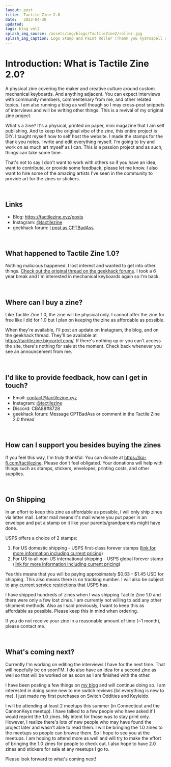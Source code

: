 ```yaml
---
layout: post
title:  Tactile Zine 2.0
date:   2023-04-30
updated: 
tags: blog vol2
splash_img_source: /assets/img/blogs/TactileZine2/roller.jpg
splash_img_caption: Logo Stamp and Paint Roller (Thank you hydrospell aka @siahlah for the logo design)
---
```


# Introduction: What is Tactile Zine 2.0?

A physical zine covering the maker and creative culture around custom mechanical keyboards. And anything adjacent. You can expect interviews with community members, commentenary from me, and other related topics. I am also running a blog as well though so I may cross-post snippets of interviews and will be writing other things. This is a revival of my original zine project.

What's a zine? It's a physical, printed on paper, mini magazine that I am self publishing. And to keep the original vibe of the zine, this entire project is DIY. I taught myself how to self host the website. I made the stamps for the thank you notes. I write and edit everything myself. I'm going to try and work on as much art myself as I can. This is a passion project and as such, things can take some time. 

That's not to say I don't want to work with others so if you have an idea, want to contribute, or provide some feedback, please let me know. I also want to hire some of the amazing artists I've seen in the community to provide art for the zines or stickers.

&nbsp;

## Links
* Blog: https://tactilezine.xyz/posts
* Instagram: [@tactilezine](https://www.instagram.com/tactilezine/)
* geekhack forum: [I post as CPTBadAss](https://geekhack.org/index.php?action=profile;area=showposts;sa=topics;u=23841).

&nbsp;

## What happened to Tactile Zine 1.0?
Nothing malicious happened. I lost interest and wanted to get into other things. [Check out the original thread on the geekhack forums](https://geekhack.org/index.php?topic=70769.0). I took a 6 year break and I'm interested in mechanical keyboards again so I'm back.

&nbsp;

## Where can I buy a zine?
Like Tactile Zine 1.0, the zine will be physical only. I cannot offer the zine for free like I did for 1.0 but I plan on keeping the zine as affordable as possible. 

When they're available, I'll post an update on Instagram, the blog, and on the geekhack thread. They'll be available at https://tactilezine.bigcartel.com/. If there's nothing up or you can't access the site, there's nothing for sale at the moment. Check back whenever you see an announcement from me.

&nbsp;

## I'd like to provide feedback, how can I get in touch?

* Email: contact@tactilezine.xyz
* Instagram: [@tactilezine](https://www.instagram.com/tactilezine/)
* Discord: CBA88#8728
* geekhack forum: Message CPTBadAss or comment in the Tactile Zine 2.0 thread

&nbsp;

## How can I support you besides buying the zines
If you feel this way, I'm truly thankful. You can donate at https://ko-fi.com/tactilezine. Please don't feel obligated. Your donations will help with things such as stamps, stickers, envelopes, printing costs, and other supplies.

&nbsp;

## On Shipping
In an effort to keep this zine as affordable as possible, I will only ship zines via letter mail. Letter mail means it's mail where you put paper in an envelope and put a stamp on it like your parents/grandparents might have done. 

USPS offers a choice of 2 stamps:

1) For US domestic shipping - USPS first-class forever stamps ([link for more information including current pricing](https://www.usps.com/ship/first-class-mail.htm))
2) For US to all non-US international shipping - USPS global forever stamp ([link for more information including current pricing](https://www.usps.com/international/first-class-mail-international.htm))

Yes this means that you will be paying approximately $0.63 - $1.45 USD for shipping. This also means there is *no* tracking number. I will also be subject to [any current service restrictions](https://about.usps.com/newsroom/service-alerts/international/welcome.htm) that USPS has.

I have shipped hundreds of zines when I was shipping Tactile Zine 1.0 and there were only a few lost zines. I am currently not willing to add any other shipment methods. Also as I said previously, I want to keep this as affordable as possible. Please keep this in mind when ordering.

If you do not receive your zine in a reasonable amount of time (~1 month), please contact me.

&nbsp;

## What's coming next?
Currently I'm working on editing the interviews I have for the next time. That will hopefully be on soonTM. I do also have an idea for a second zine as well so that will be worked on as soon as I am finished with the other.

I have been posting a few things on [my blog](https://tactilezine.xyz/posts) and will continue doing so. I am interested in doing some new to me switch reviews (lol everything is new to me). I just made my first purchases on Switch Oddities and Keyleido. 

I will be attending at least 2 meetups this summer (in Connecticut and the CannonKeys meetup). I have talked to a few people who have asked if I would reprint the 1.0 zines. My intent for those was to stay print only. However, I realize there's lots of new people who may have found the project later and wasn't able to read them. I will be bringing the 1.0 zines to the meetups so people can browse them. So I hope to see you at the meetups. I am hoping to attend more as well and will try to make the effort of bringing the 1.0 zines for people to check out. I also hope to have 2.0 zines and stickers for sale at any meetups I go to.

Please look forward to what's coming next!